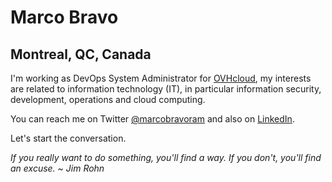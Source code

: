# Marco Bravo
## Montreal, QC, Canada

I'm working as DevOps System Administrator for [OVHcloud](https://www.ovhcloud.com/en-ca/about-us/), 
my interests are related to information technology (IT), 
in particular information security, development, operations and cloud computing.

You can reach me on Twitter [@marcobravoram](https://twitter.com/marcobravoram) and also 
on [LinkedIn](https://www.linkedin.com/in/marcobravo/).

Let's start the conversation.

*If you really want to do something, you'll find a way. If you don't, you'll find an excuse. ~ Jim Rohn*
